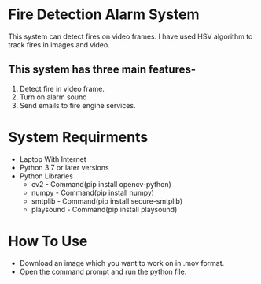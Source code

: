 # Fire Detection Alarm System
This system can detect fires on video frames. I have used HSV algorithm to track fires in images and video. 

## This system has three main features-
1. Detect fire in video frame.
2. Turn on alarm sound 
3. Send emails to fire engine services.

# System Requirments
- Laptop With Internet
- Python 3.7 or later versions
- Python Libraries
  - cv2 - Command(pip install opencv-python)
  - numpy - Command(pip install numpy)
  - smtplib - Command(pip install secure-smtplib)
  - playsound - Command(pip install playsound)

# How To Use
- Download an image which you want to work on in .mov format.
- Open the command prompt and run the python file.



